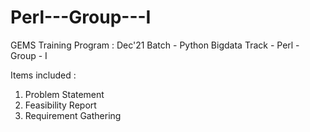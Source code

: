 # Perl---Group---I
GEMS Training Program : Dec'21 Batch - Python Bigdata Track - Perl - Group - I

Items included :
1. Problem Statement
2. Feasibility Report
3. Requirement Gathering
